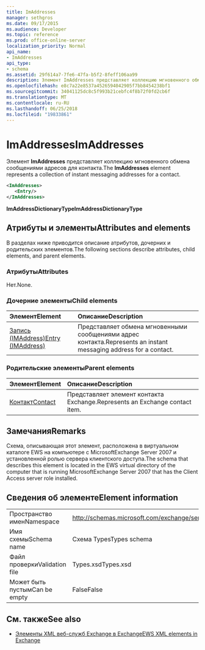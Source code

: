 ```yaml
---
title: ImAddresses
manager: sethgros
ms.date: 09/17/2015
ms.audience: Developer
ms.topic: reference
ms.prod: office-online-server
localization_priority: Normal
api_name:
- ImAddresses
api_type:
- schema
ms.assetid: 29f614a7-7fe6-47fa-b5f2-8feff106aa99
description: Элемент ImAddresses представляет коллекцию мгновенного обмена сообщениями адресов для контакта.
ms.openlocfilehash: e8c7a22e8537a4526594042905f7bb8454238bf1
ms.sourcegitcommit: 34041125dc8c5f993b21cebfc4f8b72f0fd2cb6f
ms.translationtype: MT
ms.contentlocale: ru-RU
ms.lasthandoff: 06/25/2018
ms.locfileid: "19833861"
---
```

# <a name="imaddresses"></a><span data-ttu-id="c1f18-103">ImAddresses</span><span class="sxs-lookup"><span data-stu-id="c1f18-103">ImAddresses</span></span>

<span data-ttu-id="c1f18-104">Элемент **ImAddresses** представляет коллекцию мгновенного обмена сообщениями адресов для контакта.</span><span class="sxs-lookup"><span data-stu-id="c1f18-104">The **ImAddresses** element represents a collection of instant messaging addresses for a contact.</span></span> 
  
```xml
<ImAddresses>
   <Entry/>
</ImAddresses>
```

 <span data-ttu-id="c1f18-105">**ImAddressDictionaryType**</span><span class="sxs-lookup"><span data-stu-id="c1f18-105">**ImAddressDictionaryType**</span></span>
## <a name="attributes-and-elements"></a><span data-ttu-id="c1f18-106">Атрибуты и элементы</span><span class="sxs-lookup"><span data-stu-id="c1f18-106">Attributes and elements</span></span>

<span data-ttu-id="c1f18-107">В разделах ниже приводится описание атрибутов, дочерних и родительских элементов.</span><span class="sxs-lookup"><span data-stu-id="c1f18-107">The following sections describe attributes, child elements, and parent elements.</span></span>
  
### <a name="attributes"></a><span data-ttu-id="c1f18-108">Атрибуты</span><span class="sxs-lookup"><span data-stu-id="c1f18-108">Attributes</span></span>

<span data-ttu-id="c1f18-109">Нет.</span><span class="sxs-lookup"><span data-stu-id="c1f18-109">None.</span></span>
  
### <a name="child-elements"></a><span data-ttu-id="c1f18-110">Дочерние элементы</span><span class="sxs-lookup"><span data-stu-id="c1f18-110">Child elements</span></span>

|<span data-ttu-id="c1f18-111">**Элемент**</span><span class="sxs-lookup"><span data-stu-id="c1f18-111">**Element**</span></span>|<span data-ttu-id="c1f18-112">**Описание**</span><span class="sxs-lookup"><span data-stu-id="c1f18-112">**Description**</span></span>|
|:-----|:-----|
|[<span data-ttu-id="c1f18-113">Запись (IMAddress)</span><span class="sxs-lookup"><span data-stu-id="c1f18-113">Entry (IMAddress)</span></span>](entry-imaddress.md) <br/> |<span data-ttu-id="c1f18-114">Представляет обмена мгновенными сообщениями адрес контакта.</span><span class="sxs-lookup"><span data-stu-id="c1f18-114">Represents an instant messaging address for a contact.</span></span>  <br/> |
   
### <a name="parent-elements"></a><span data-ttu-id="c1f18-115">Родительские элементы</span><span class="sxs-lookup"><span data-stu-id="c1f18-115">Parent elements</span></span>

|<span data-ttu-id="c1f18-116">**Элемент**</span><span class="sxs-lookup"><span data-stu-id="c1f18-116">**Element**</span></span>|<span data-ttu-id="c1f18-117">**Описание**</span><span class="sxs-lookup"><span data-stu-id="c1f18-117">**Description**</span></span>|
|:-----|:-----|
|[<span data-ttu-id="c1f18-118">Контакт</span><span class="sxs-lookup"><span data-stu-id="c1f18-118">Contact</span></span>](contact.md) <br/> |<span data-ttu-id="c1f18-119">Представляет элемент контакта Exchange.</span><span class="sxs-lookup"><span data-stu-id="c1f18-119">Represents an Exchange contact item.</span></span>  <br/> |
   
## <a name="remarks"></a><span data-ttu-id="c1f18-120">Замечания</span><span class="sxs-lookup"><span data-stu-id="c1f18-120">Remarks</span></span>

<span data-ttu-id="c1f18-121">Схема, описывающая этот элемент, расположена в виртуальном каталоге EWS на компьютере с MicrosoftExchange Server 2007 и установленной ролью сервера клиентского доступа.</span><span class="sxs-lookup"><span data-stu-id="c1f18-121">The schema that describes this element is located in the EWS virtual directory of the computer that is running MicrosoftExchange Server 2007 that has the Client Access server role installed.</span></span>
  
## <a name="element-information"></a><span data-ttu-id="c1f18-122">Сведения об элементе</span><span class="sxs-lookup"><span data-stu-id="c1f18-122">Element information</span></span>

|||
|:-----|:-----|
|<span data-ttu-id="c1f18-123">Пространство имен</span><span class="sxs-lookup"><span data-stu-id="c1f18-123">Namespace</span></span>  <br/> |http://schemas.microsoft.com/exchange/services/2006/types  <br/> |
|<span data-ttu-id="c1f18-124">Имя схемы</span><span class="sxs-lookup"><span data-stu-id="c1f18-124">Schema name</span></span>  <br/> |<span data-ttu-id="c1f18-125">Схема Types</span><span class="sxs-lookup"><span data-stu-id="c1f18-125">Types schema</span></span>  <br/> |
|<span data-ttu-id="c1f18-126">Файл проверки</span><span class="sxs-lookup"><span data-stu-id="c1f18-126">Validation file</span></span>  <br/> |<span data-ttu-id="c1f18-127">Types.xsd</span><span class="sxs-lookup"><span data-stu-id="c1f18-127">Types.xsd</span></span>  <br/> |
|<span data-ttu-id="c1f18-128">Может быть пустым</span><span class="sxs-lookup"><span data-stu-id="c1f18-128">Can be empty</span></span>  <br/> |<span data-ttu-id="c1f18-129">False</span><span class="sxs-lookup"><span data-stu-id="c1f18-129">False</span></span>  <br/> |
   
## <a name="see-also"></a><span data-ttu-id="c1f18-130">См. также</span><span class="sxs-lookup"><span data-stu-id="c1f18-130">See also</span></span>



- [<span data-ttu-id="c1f18-131">Элементы XML веб-служб Exchange в Exchange</span><span class="sxs-lookup"><span data-stu-id="c1f18-131">EWS XML elements in Exchange</span></span>](ews-xml-elements-in-exchange.md)

